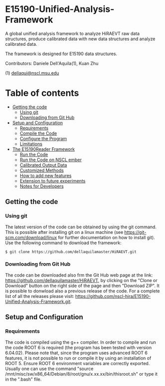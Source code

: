 # E15190-Unified-Analysis-Framework
A global unified analysis framework to analyze HiRAEVT raw data structures, produce calibrated data with new data structures and analyze calibrated data.

The framework is designed for E15190 data structures.

Contributors: Daniele Dell'Aquila(1), Kuan Zhu

(1) dellaqui@nscl.msu.edu

Table of contents
=================
<!--ts-->
* [Getting the code](#getting-the-code)
  * [Using git](#using-git)
  * [Downloading from Git Hub](#downloading-from-git-hub)
* [Setup and Configuration](#setup-and-configuration)
  * [Requirements](#requirements)
  * [Compile the Code](#compile-the-code)
  * [Configure the Program](#configure-the-program)
  * [Limitations](#limitations)
* [The E15190Reader Framework](#the-e15190reader-framework)
  * [Run the Code](#run-the-code)
  * [Run the Code on NSCL ember](#run-the-code-on-nscl-ember)
  * [Calibrated Output Data](#calibrated-output-data)
  * [Customized Methods](#customized-methods)
  * [How to add new features](#how-to-add-new-features)
  * [Extension to future experiments](#extension-to-future-experiments)
  * [Notes for Developers](#notes-for-developers)
<!--te-->

## Getting the code
### Using git
The latest version of the code can be obtained by using the git command. This is possible after installing git on a linux machine (see https://git-scm.com/download/linux for further documentation on how to install git). Use the following command to download the framework:
````
$ git clone https://github.com/dellaquilamaster/HiRAEVT.git
````
### Downloading from Git Hub
The code can be downloaded also frm the Git Hub web page at the link: https://github.com/dellaquilamaster/HiRAEVT, by
clicking on the "Clone or Download" button on the right side of the page and then "Download ZIP". It is possible to donwload also a previous release of the code. For a complete list of all the releases please visit: https://github.com/nscl-hira/E15190-Unified-Analysis-Framework.git.
## Setup and Configuration
### Requirements
The code is compiled using the g++ compiler.
In order to compile and run the code ROOT 6 is required (the program has been tested with version 6.04.02). Please note that, since the program uses advanced ROOT 6 features, it is not possible to run or compile it by using an installation of ROOT 5. Ensure ROOT 6 environment variables are correctly exported. Usually one can use the command "source /mnt/misc/sw/x86_64/Debian/8/root/gnu/x.xx.xx/bin/thisroot.sh" or type it in the ".bash" file.
